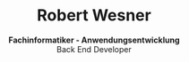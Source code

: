 <div align="center">
    <h1>Robert Wesner</h1>
    <div><b>Fachinformatiker - Anwendungsentwicklung</b></div>
    <div>Back End Developer</div>
</div>

<!--
**RobertWesner/RobertWesner** is a ✨ _special_ ✨ repository because its `README.md` (this file) appears on your GitHub profile.

Here are some ideas to get you started:

- 🔭 I’m currently working on ...
- 🌱 I’m currently learning ...
- 👯 I’m looking to collaborate on ...
- 🤔 I’m looking for help with ...
- 💬 Ask me about ...
- 📫 How to reach me: ...
- 😄 Pronouns: ...
- ⚡ Fun fact: ...
-->
